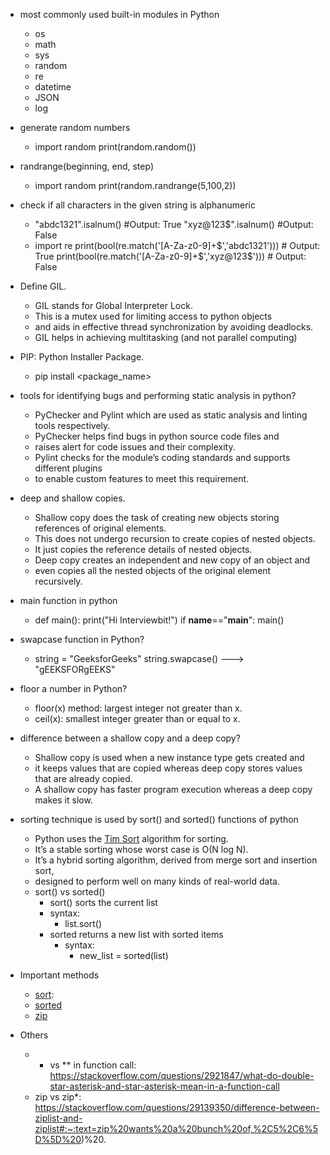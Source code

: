 - most commonly used built-in modules in Python
  - os 
  - math
  - sys 
  - random 
  - re 
  - datetime 
  - JSON
  - log
- generate random numbers
  -  import random
     print(random.random())
- randrange(beginning, end, step)
  - import random
    print(random.randrange(5,100,2))
- check if all characters in the given string is alphanumeric
  - "abdc1321".isalnum() #Output: True
    "xyz@123$".isalnum() #Output: False
  - import re
    print(bool(re.match('[A-Za-z0-9]+$','abdc1321'))) # Output: True
    print(bool(re.match('[A-Za-z0-9]+$','xyz@123$'))) # Output: False
- Define GIL.
  - GIL stands for Global Interpreter Lock. 
  - This is a mutex used for limiting access to python objects 
  - and aids in effective thread synchronization by avoiding deadlocks.
  - GIL helps in achieving multitasking (and not parallel computing)
- PIP: Python Installer Package.
  - pip install <package_name>
- tools for identifying bugs and performing static analysis in python?
  - PyChecker and Pylint which are used as static analysis and linting tools respectively.
  - PyChecker helps find bugs in python source code files and 
  - raises alert for code issues and their complexity. 
  - Pylint checks for the module’s coding standards and supports different plugins 
  - to enable custom features to meet this requirement.
- deep and shallow copies.
  - Shallow copy does the task of creating new objects storing references of original elements. 
  - This does not undergo recursion to create copies of nested objects. 
  - It just copies the reference details of nested objects.
  - Deep copy creates an independent and new copy of an object and 
  - even copies all the nested objects of the original element recursively.
- main function in python
  - def main():
    print("Hi Interviewbit!")
    if __name__=="__main__":
    main()
- swapcase function in Python?
  - string = "GeeksforGeeks"
    string.swapcase() ---> "gEEKSFORgEEKS"
- floor a number in Python?
  - floor(x) method: largest integer not greater than x. 
  - ceil(x): smallest integer greater than or equal to x.
- difference between a shallow copy and a deep copy?
  - Shallow copy is used when a new instance type gets created and 
  - it keeps values that are copied whereas deep copy stores values that are already copied. 
  - A shallow copy has faster program execution whereas a deep copy makes it slow.
- sorting technique is used by sort() and sorted() functions of python
  - Python uses the [Tim Sort](https://www.geeksforgeeks.org/timsort/) algorithm for sorting. 
  - It’s a stable sorting whose worst case is O(N log N). 
  - It’s a hybrid sorting algorithm, derived from merge sort and insertion sort,
  - designed to perform well on many kinds of real-world data.
  - sort() vs sorted()
    - sort() sorts the current list
    - syntax:
      - list.sort()
    - sorted returns a new list with sorted items
      - syntax:
        - new_list = sorted(list)
- Important methods
  - [sort](sort_py.py):  
  - [sorted](sorted_py.py)
  - [zip](zip_func.py)


- Others
  - * vs ** in function call: https://stackoverflow.com/questions/2921847/what-do-double-star-asterisk-and-star-asterisk-mean-in-a-function-call
  - zip vs zip*: https://stackoverflow.com/questions/29139350/difference-between-ziplist-and-ziplist#:~:text=zip%20wants%20a%20bunch%20of,%2C5%2C6%5D%5D%20)%20.
